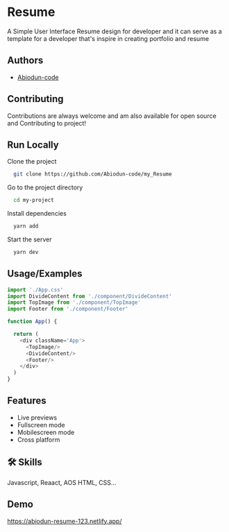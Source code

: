 
# Resume
A Simple User Interface Resume design for developer 
and it can serve as a template for a developer that's inspire in creating portfolio and resume
## Authors

- [Abiodun-code](https://github.com/Abiodun-code)


## Contributing

Contributions are always welcome and am also available for open source and Contributing to project!

## Run Locally

Clone the project

```bash
  git clone https://github.com/Abiodun-code/my_Resume
```

Go to the project directory

```bash
  cd my-project
```

Install dependencies

```bash
  yarn add
```

Start the server

```bash
  yarn dev
```


## Usage/Examples

```javascript
import './App.css'
import DivideContent from './component/DivideContent'
import TopImage from './component/TopImage'
import Footer from './component/Footer'

function App() {

  return (
    <div className='App'>
      <TopImage/>
      <DivideContent/>
      <Footer/>
    </div>
  )
}
```


## Features

- Live previews
- Fullscreen mode
- Mobilescreen mode
- Cross platform


## 🛠 Skills
Javascript, Reaact, AOS HTML, CSS...


## Demo

https://abiodun-resume-123.netlify.app/
